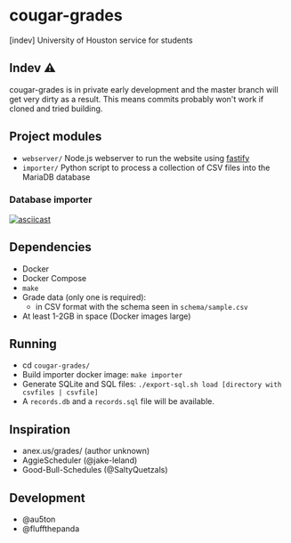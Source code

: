 # cougar-grades
[indev] University of Houston service for students

## Indev ⚠
cougar-grades is in private early development and the master branch will get very dirty as a result. This means commits probably won't work if cloned and tried building.

## Project modules
- `webserver/` Node.js webserver to run the website using [fastify](https://github.com/fastify/fastify/)
- `importer/` Python script to process a collection of CSV files into the MariaDB database

### Database importer
[![asciicast](https://asciinema.org/a/q2sB4WEdl1hiRYR4keoh3AFGw.svg)](https://asciinema.org/a/q2sB4WEdl1hiRYR4keoh3AFGw)

<!-- ### Webserver
 [![webserver](https://thumbs.gfycat.com/ShimmeringEverlastingIbis-size_restricted.gif)](https://gfycat.com/shimmeringeverlastingibis) -->

## Dependencies
- Docker
- Docker Compose
- `make`
- Grade data (only one is required):
    - in CSV format with the schema seen in `schema/sample.csv`
- At least 1-2GB in space (Docker images large)

## Running
- cd `cougar-grades/`
- Build importer docker image: `make importer`
- Generate SQLite and SQL files: `./export-sql.sh load [directory with csvfiles | csvfile]`
- A `records.db` and a `records.sql` file will be available.

## Inspiration
- anex.us/grades/ (author unknown)
- AggieScheduler (@jake-leland)
- Good-Bull-Schedules (@SaltyQuetzals)

## Development
- @au5ton
- @fluffthepanda
